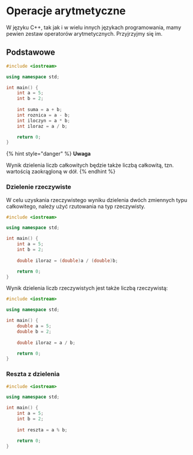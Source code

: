 # Operacje arytmetyczne

W języku C++, tak jak i w wielu innych językach programowania, mamy pewien zestaw operatorów arytmetycznych. Przyjrzyjmy się im.

## Podstawowe

```cpp
#include <iostream>

using namespace std;

int main() {
    int a = 5;
    int b = 2;
    
    int suma = a + b;
    int roznica = a - b;
    int iloczyn = a * b;
    int iloraz = a / b;

    return 0;
}
```

{% hint style="danger" %}
**Uwaga**

Wynik dzielenia liczb całkowitych będzie także liczbą całkowitą, tzn. wartością zaokrągloną w dół.
{% endhint %}

### Dzielenie rzeczywiste

W celu uzyskania rzeczywistego wyniku dzielenia dwóch zmiennych typu całkowitego, należy użyć rzutowania na typ rzeczywisty.

```cpp
#include <iostream>

using namespace std;

int main() {
    int a = 5;
    int b = 2;
    
    double iloraz = (double)a / (double)b;

    return 0;
}
```

Wynik dzielenia liczb rzeczywistych jest także liczbą rzeczywistą:

```cpp
#include <iostream>

using namespace std;

int main() {
    double a = 5;
    double b = 2;
    
    double iloraz = a / b;

    return 0;
}
```

### Reszta z dzielenia

```cpp
#include <iostream>

using namespace std;

int main() {
    int a = 5;
    int b = 2;
    
    int reszta = a % b;

    return 0;
}
```
